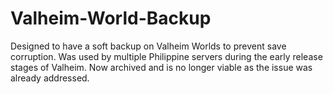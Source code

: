 # Valheim-World-Backup
Designed to have a soft backup on Valheim Worlds to prevent save corruption. Was used by multiple Philippine servers during the early release stages of Valheim. Now archived and is no longer viable as the issue was already addressed.

